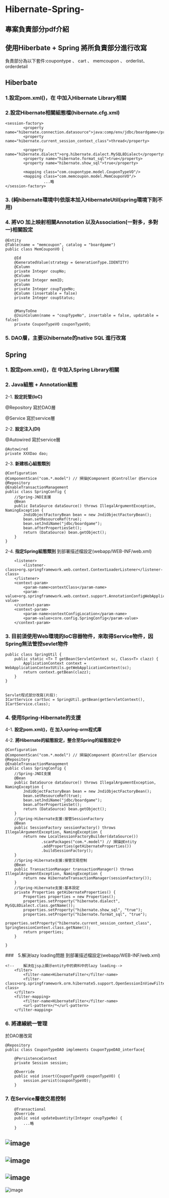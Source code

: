 # Hibernate-Spring-
## 專案負責部分pdf介紹[]([https://](https://drive.google.com/file/d/1o_waNAihJx0Qv4za-GUu9IJDhaYL5xXG/view?usp=sharing))
## 使用Hiberbate + Spring 將所負責部分進行改寫
負責部分為以下套件:coupontype 、 cart 、 memcoupon 、 orderlist、orderdetail
## Hiberbate
### 1.設定pom.xml()，在<dependencies> 中加⼊Hibernate Library相關<dependency>
### 2.設定Hibernate相關組態檔(hibernate.cfg.xml)
```
<session-factory>
		<property name="hibernate.connection.datasource">java:comp/env/jdbc/boardgame</property>
		<property name="hibernate.current_session_context_class">thread</property>
		
		<property name="hibernate.dialect">org.hibernate.dialect.MySQL8Dialect</property>
		<property name="hibernate.format_sql">true</property>
		<property name="hibernate.show_sql">true</property>
		
		<mapping class="com.coupontype.model.CouponTypeVO"/>
		<mapping class="com.memcoupon.model.MemCouponVO"/>
   				 ...略
</session-factory>
  ```
### 3. (純hibernate環境中)依版本加入HibernateUtil(spring環境下則不用)
### 4. 將VO 加上映射相關Annotation 以及Association(一對多，多對一)相關設定
```
@Entity
@Table(name = "memcoupon", catalog = "boardgame")
public class MemCouponVO {
	
	@Id
	@GeneratedValue(strategy = GenerationType.IDENTITY)
	@Column
	private Integer coupNo;
	@Column
	private Integer memID;
	@Column
	private Integer coupTypeNo;
	@Column (insertable = false)
	private Integer coupStatus;
	
	
	@ManyToOne
	@JoinColumn(name = "coupTypeNo", insertable = false, updatable = false)
	private CouponTypeVO couponTypeVO;
```
### 5. DAO層，主要以hibernate的native SQL 進行改寫

## Spring
### 1. 設定pom.xml()，在<dependencies> 中加⼊Spring Library相關 <dependency>
### 2. Java組態 + Annotation組態

2-1. **設定託管(IoC)**

@Repository 寫於DAO層

@Service 寫於service層

2-2. **設定注⼊(DI)**

@Autowired 寫於service層
```
@Autowired
private XXXDao dao;
```

2-3. **新建核⼼組態類別**
```java=
@Configuration
@ComponentScan("com.*.model") // 掃描@Component @Controller @Service @Repository
@EnableTransactionManagement
public class SpringConfig {
	//Spring-JNDI⽀援
	@Bean
	public DataSource dataSource() throws IllegalArgumentException, NamingException {
		JndiObjectFactoryBean bean = new JndiObjectFactoryBean();
		bean.setResourceRef(true);
		bean.setJndiName("jdbc/boardgame");
		bean.afterPropertiesSet();
		return (DataSource) bean.getObject();
	}
}
```
2-4. **指定Spring組態類別**
到部署描述檔設定(webapp/WEB-INF/web.xml)
```
	<listener>
		<listener-class>org.springframework.web.context.ContextLoaderListener</listener-class>
	</listener>
	<context-param>
		<param-name>contextClass</param-name>
		<param-value>org.springframework.web.context.support.AnnotationConfigWebApplicationContext</param-value>
	</context-param>
	<context-param>
		<param-name>contextConfigLocation</param-name>
		<param-value>core.config.SpringConfig</param-value>
	</context-param>
```
### 3. 目前須使⽤Web環境的IoC容器物件，來取得Service物件，因Spring無法管控sevlet物件
```
public class SpringUtil {
	public static <T> T getBean(ServletContext sc, Class<T> clazz) {
		ApplicationContext context = WebApplicationContextUtils.getWebApplicationContext(sc);
		return context.getBean(clazz);
	}
}


Servlet程式部分改寫(片段):
ICartService cartSvc = SpringUtil.getBean(getServletContext(), ICartService.class);
```
### 4. 使用Spring-Hibernate的支援


4-1. **設定pom.xml()，在<dependencies> 加入spring-orm程式庫 <dependency>**

4-2. **將Hibernate的組態設定，整合⾄Spring的組態設定中**

```java=
@Configuration
@ComponentScan("com.*.model") // 掃描@Component @Controller @Service @Repository
@EnableTransactionManagement
public class SpringConfig {
	//Spring-JNDI⽀援
	@Bean
	public DataSource dataSource() throws IllegalArgumentException, NamingException {
		JndiObjectFactoryBean bean = new JndiObjectFactoryBean();
		bean.setResourceRef(true);
		bean.setJndiName("jdbc/boardgame");
		bean.afterPropertiesSet();
		return (DataSource) bean.getObject();
	}
	//Spring-Hibernate⽀援:接管SessionFactory
	@Bean
	public SessionFactory sessionFactory() throws IllegalArgumentException, NamingException {
		return new LocalSessionFactoryBuilder(dataSource())
				.scanPackages("com.*.model") // 掃描@Entity
				.addProperties(getHibernateProperties())
				.buildSessionFactory();
	}
	//Spring-Hibernate⽀援:接管交易控制
	@Bean
	public TransactionManager transactionManager() throws IllegalArgumentException, NamingException {
		return new HibernateTransactionManager(sessionFactory());
	}
	//Spring-Hibernate⽀援:基本設定
	private Properties getHibernateProperties() {
		Properties properties = new Properties();
		properties.setProperty("hibernate.dialect", MySQL8Dialect.class.getName());
		properties.setProperty("hibernate.show_sql", "true");
		properties.setProperty("hibernate.format_sql", "true");
		properties.setProperty("hibernate.current_session_context_class", SpringSessionContext.class.getName());
		return properties;
	}

}
```
###　5.解決lazy loading問題
到部署描述檔設定(webapp/WEB-INF/web.xml)
```
<!-- 	解決在jsp上顯示entity中的資料中的lazy loading-->
	<filter>
		<filter-name>HibernateFilter</filter-name>
		<filter-class>org.springframework.orm.hibernate5.support.OpenSessionInViewFilter</filter-class>
	</filter>
	<filter-mapping>
		<filter-name>HibernateFilter</filter-name>
		<url-pattern>/*</url-pattern>
	</filter-mapping>
```
### 6. 將連線統一管理
於DAO層改寫
```
@Repository
public class CouponTypeDAO implements CouponTypeDAO_interface{

	@PersistenceContext
	private Session session;
	
	@Override
	public void insert(CouponTypeVO couponTypeVO) {
		session.persist(couponTypeVO);
	}
```
### 7. 在Service層做交易控制
```
	@Transactional
	@Override
	public void updateQuantity(Integer coupTypeNo) {
		...略		
	}
```


![image](https://user-images.githubusercontent.com/108620186/192571435-0f808cb7-ff6c-4657-847b-6f4f2bcb3f31.png)
--- 
![image](https://user-images.githubusercontent.com/108620186/192571705-25836f8b-b124-4fff-9a80-edcef3476c7f.png)
--- 
![image](https://user-images.githubusercontent.com/108620186/192572036-6057542d-be02-481e-a77d-b3699538ad87.png)
--- 
![image](https://user-images.githubusercontent.com/108620186/192572252-bf529c3c-f9d0-42a5-8c4d-02a9559f66d9.png)


